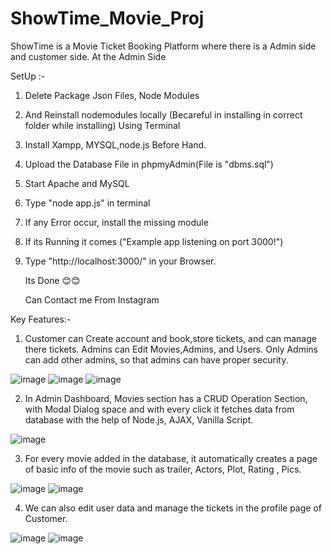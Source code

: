# ShowTime_Movie_Proj

ShowTime is a Movie Ticket Booking Platform where there is a Admin side and customer side. At the Admin Side 

SetUp :-

1) Delete Package Json Files, Node Modules
2) And Reinstall nodemodules locally (Becareful in installing in correct folder while installing) Using Terminal
3) Install Xampp, MYSQL,node.js Before Hand.
4) Upload the Database File in phpmyAdmin(File is "dbms.sql")
5) Start Apache and MySQL
6) Type "node app.js" in terminal
7) If any Error occur, install the missing module
8) If its Running it comes ("Example app listening on port 3000!")
9) Type "http://localhost:3000/" in your Browser.

    Its Done 😊😊


   Can Contact me From Instagram

Key Features:-

1) Customer can Create account and book,store tickets, and can manage there tickets. Admins can Edit Movies,Admins, and Users. Only Admins can add other admins, so that admins can have proper security.

![image](https://github.com/RatanKalpaSai/ShowTime_Movie_Proj/assets/97551433/9cd0ebc0-fb03-4f5b-b371-6a9e1a9475d1)
![image](https://github.com/RatanKalpaSai/ShowTime_Movie_Proj/assets/97551433/54ea5673-6466-43d9-8e60-15ab566927fd)
![image](https://github.com/RatanKalpaSai/ShowTime_Movie_Proj/assets/97551433/4bf7c392-161f-4f16-ab69-33349a364280)

2) In Admin Dashboard, Movies section has a CRUD Operation Section, with Modal Dialog space and with every click it fetches data from database with the help of Node.js, AJAX, Vanilla Script.

![image](https://github.com/RatanKalpaSai/ShowTime_Movie_Proj/assets/97551433/21afbe8f-7af7-4109-9f8a-eb5870b12492)

3) For every movie added in the database, it automatically creates a page of basic info of the movie such as trailer, Actors, Plot, Rating , Pics. 

![image](https://github.com/RatanKalpaSai/ShowTime_Movie_Proj/assets/97551433/ac5842b8-8bd6-48c8-8c81-a4ebcb045b52)
![image](https://github.com/RatanKalpaSai/ShowTime_Movie_Proj/assets/97551433/f8ed43a1-72b0-46b9-9958-1ec6d1c941d9)

4) We can also edit user data and manage the tickets in the profile page of Customer.

![image](https://github.com/RatanKalpaSai/ShowTime_Movie_Proj/assets/97551433/94db19c4-43f1-4094-b634-bd01e43fc632)
![image](https://github.com/RatanKalpaSai/ShowTime_Movie_Proj/assets/97551433/8be4c86e-10d5-4dda-90dd-6c32cb1ea624)















